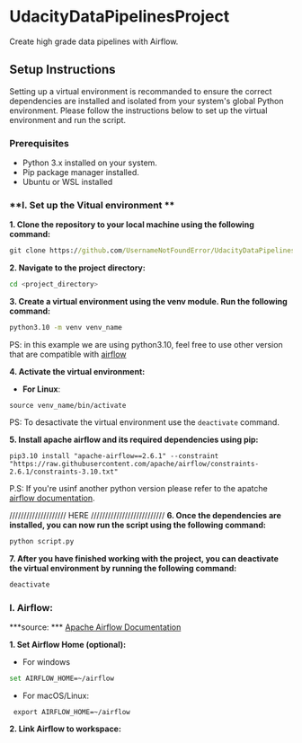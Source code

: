 # UdacityDataPipelinesProject
Create high grade data pipelines with Airflow. 

## Setup Instructions

Setting up a virtual environment is recommanded to ensure the correct dependencies are installed and isolated from your system's global Python environment. Please follow the instructions below to set up the virtual environment and run the script.

### Prerequisites
* Python 3.x installed on your system.
* Pip package manager installed.
* Ubuntu or WSL installed

### **I. Set up the Vitual environment **
**1. Clone the repository to your local machine using the following command:**

``` cmd
git clone https://github.com/UsernameNotFoundError/UdacityDataPipelinesProject.git
```

**2. Navigate to the project directory:**
```bash
cd <project_directory>
```

**3. Create a virtual environment using the venv module. Run the following command:**

```cmd
python3.10 -m venv venv_name
```
PS: in this example we are using python3.10, feel free to use other version that are compatible with [airflow](https://airflow.apache.org/docs/apache-airflow/stable/installation/prerequisites.html)

**4. Activate the virtual environment:**
  * **For Linux**:
```shell
source venv_name/bin/activate
```
PS: To desactivate the virtual environment use the `deactivate` command.

**5. Install apache airflow and its required dependencies using pip:**

```shell
pip3.10 install "apache-airflow==2.6.1" --constraint "https://raw.githubusercontent.com/apache/airflow/constraints-2.6.1/constraints-3.10.txt"
```
P.S: If you're usinf another python version please refer to the apatche [airflow documentation](https://airflow.apache.org/docs/apache-airflow/stable/start.html). 


//////////////////// HERE //////////////////////////
**6. Once the dependencies are installed, you can now run the script using the following command:**

```cmd
python script.py
```

**7. After you have finished working with the project, you can deactivate the virtual environment by running the following command:**
```cmd
deactivate
```

### I. Airflow:
***source: *** [Apache Airflow Documentation](https://airflow.apache.org/docs/apache-airflow/stable/start.html)

**1. Set Airflow Home (optional):**
  * For windows 
```bash
set AIRFLOW_HOME=~/airflow
```
  * For macOS/Linux:
```shell
 export AIRFLOW_HOME=~/airflow
```
**2. Link Airflow to workspace:**





